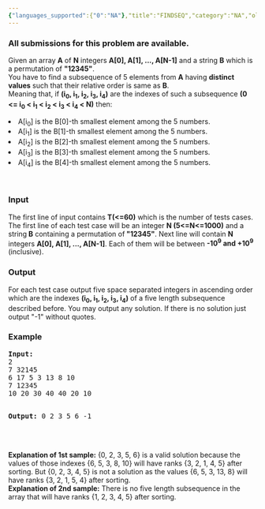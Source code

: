 ```yaml
---
{"languages_supported":{"0":"NA"},"title":"FINDSEQ","category":"NA","old_version":true,"problem_code":"FINDSEQ","tags":{"0":"NA"},"layout":"problem"}
---
```


<h3> All submissions for this problem are available. </h3><p>Given an array <b>A</b> of <b>N</b> integers <b>A[0], A[1], ..., A[N-1]</b> and a string <b>B</b> which is a permutation of <b>"12345"</b>. <br />You have to find a subsequence of 5 elements from <b>A</b> having <b>distinct values</b> such that their relative order is same as <b>B</b>. <br /> Meaning that, if <b>(i<sub>0</sub>, i<sub>1</sub>, i<sub>2</sub>, i<sub>3</sub>, i<sub>4</sub>)</b> are the indexes of such a subsequence <b> (0 &lt;= i<sub>0</sub> &lt; i<sub>1</sub> &lt; i<sub>2</sub> &lt; i<sub>3</sub> &lt; i<sub>4</sub> &lt; N)</b> then:</p>
<li> A[i<sub>0</sub>] is the B[0]-th smallest element among the 5 numbers.</li>
<li> A[i<sub>1</sub>] is the B[1]-th smallest element among the 5 numbers.</li>
<li> A[i<sub>2</sub>] is the B[2]-th smallest element among the 5 numbers.</li>
<li> A[i<sub>3</sub>] is the B[3]-th smallest element among the 5 numbers.</li>
<li> A[i<sub>4</sub>] is the B[4]-th smallest element among the 5 numbers. </li>
<p> </p>
<h3>Input</h3>
<p>The first line of input contains <b>T(&lt;=60)</b> which is the number of tests cases.  The first line of each test case will be an integer <b>N (5&lt;=N&lt;=1000)</b> and a string<b> B</b> containing a permutation of<b> "12345"</b>. Next line will contain <b>N</b> integers <b>A[0], A[1], ..., A[N-1]</b>.  Each of them will be between <b>-10<sup>9</sup> and +10<sup>9</sup></b> (inclusive).</p>
<h3>Output</h3>
<p>For each test case output five space separated integers in ascending order which are the indexes <b>(i<sub>0</sub>, i<sub>1</sub>, i<sub>2</sub>, i<sub>3</sub>, i<sub>4</sub>)</b> of a five length subsequence described before. You may output any solution. If there is no solution just output "-1" without quotes.</p>
<h3>Example</h3>
<pre><b>Input:</b>
2
7 32145
6 17 5 3 13 8 10
7 12345
10 20 30 40 40 20 10

<b>Output:</b>
0 2 3 5 6
-1
</pre>
<p><br /><br /> <b>Explanation of 1st sample:</b> {0, 2, 3, 5, 6} is a valid solution because the values of those indexes {6, 5, 3, 8, 10} will have ranks {3, 2, 1, 4, 5} after sorting. But {0, 2, 3, 4, 5} is not a solution as the values {6, 5, 3, 13, 8} will have ranks {3, 2, 1, 5, 4} after sorting. <br /> <b>Explanation of 2nd sample:</b> There is no five length subsequence in the array that will have ranks {1, 2, 3, 4, 5}  after sorting.</p>    